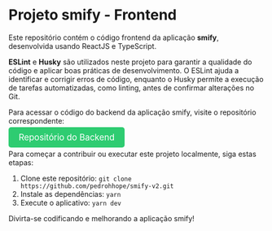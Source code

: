 
<h1>Projeto smify - Frontend</h1>

<p>Este repositório contém o código frontend da aplicação <strong>smify</strong>, desenvolvida usando ReactJS e TypeScript.</p>

<p><strong>ESLint</strong> e <strong>Husky</strong> são utilizados neste projeto para garantir a qualidade do código e aplicar boas práticas de desenvolvimento. O ESLint ajuda a identificar e corrigir erros de código, enquanto o Husky permite a execução de tarefas automatizadas, como linting, antes de confirmar alterações no Git.</p>

<p>Para acessar o código do backend da aplicação smify, visite o repositório correspondente:</p>

<a href="https://github.com/seu-usuario/smify-backend" style="font-size: 1.2em; background-color: #2ecc71; color: #fff; padding: 10px 20px; text-decoration: none; border-radius: 5px;">Repositório do Backend</a>

<p>Para começar a contribuir ou executar este projeto localmente, siga estas etapas:</p>

<ol>
    <li>Clone este repositório: <code>git clone https://github.com/pedrohhope/smify-v2.git</code></li>
    <li>Instale as dependências: <code>yarn</code></li>
    <li>Execute o aplicativo: <code>yarn dev</code></li>
</ol>

<p>Divirta-se codificando e melhorando a aplicação smify!</p>
